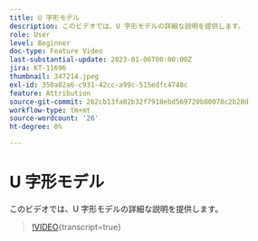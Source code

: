 ```yaml
---
title: U 字形モデル
description: このビデオでは、U 字形モデルの詳細な説明を提供します。
role: User
level: Beginner
doc-type: Feature Video
last-substantial-update: 2023-01-06T00:00:00Z
jira: KT-11696
thumbnail: 347214.jpeg
exl-id: 350a82a6-c931-42cc-a99c-515edfc4748c
feature: Attribution
source-git-commit: 262cb13fa02b32f7918ebd569720b80078c2b28d
workflow-type: tm+mt
source-wordcount: '26'
ht-degree: 0%

---
```


# U 字形モデル

このビデオでは、U 字形モデルの詳細な説明を提供します。

>[!VIDEO](https://video.tv.adobe.com/v/347214/?learn=on){transcript=true}
